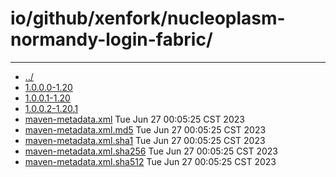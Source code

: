 # io/github/xenfork/nucleoplasm-normandy-login-fabric/

---
- [../](../index.md)
- [1.0.0.0-1.20](1.0.0.0-1.20/index.md)
- [1.0.0.1-1.20](1.0.0.1-1.20/index.md)
- [1.0.0.2-1.20.1](1.0.0.2-1.20.1/index.md)
- [maven-metadata.xml](maven-metadata.xml) Tue Jun 27 00:05:25 CST 2023
- [maven-metadata.xml.md5](maven-metadata.xml.md5) Tue Jun 27 00:05:25 CST 2023
- [maven-metadata.xml.sha1](maven-metadata.xml.sha1) Tue Jun 27 00:05:25 CST 2023
- [maven-metadata.xml.sha256](maven-metadata.xml.sha256) Tue Jun 27 00:05:25 CST 2023
- [maven-metadata.xml.sha512](maven-metadata.xml.sha512) Tue Jun 27 00:05:25 CST 2023
